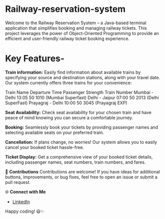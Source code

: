 # Railway-reservation-system
Welcome to the Railway Reservation System – a Java-based terminal application that simplifies booking and managing railway tickets. This project leverages the power of Object-Oriented Programming to provide an efficient and user-friendly railway ticket booking experience.

# Key Features-
**Train information:**  Easily find information about available trains by specifying your source and destination stations, along with your travel date. Our system currently offers three trains for your convenience:

Train Name	            Departure Time	    Passenger Strength	   Train Number
Mumbai - Delhi	           13:05	                50	               1010 (Mumbai Superfast)
Delhi - Jaipur	           07:00	                50	               2013 (Delhi SuperFast)
Prayagraj - Delhi	         10:00	                50	               3045 (Prayagraj EXP)

**Seat Availability:** Check seat availability for your chosen train and have peace of mind knowing you can secure a comfortable journey.

**Booking:** Seamlessly book your tickets by providing passenger names and selecting available seats on your preferred train.

**Cancellation:** If plans change, no worries! Our system allows you to easily cancel your booked ticket hassle-free.

**Ticket Display:** Get a comprehensive view of your booked ticket details, including passenger names, seat numbers, train numbers, and fares.

🤝 **Contributions**
Contributions are welcome! If you have ideas for additional buttons, improvements, or bug fixes, feel free to open an issue or submit a pull request.

🌐 **Connect with Me**
- [LinkedIn](www.linkedin.com/in/md-azfar-alam)

Happy coding! 😃✨
